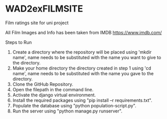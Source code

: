 # WAD2exFILMSITE
Film ratings site for uni project

All  Film Images and Info has been taken from IMDB https://www.imdb.com/

Steps to Run
1. Create a directory where the repository will be placed using 'mkdir name', name needs to be substituted with the name you want to give to the directory.
2. Make your home directory the directory created in step 1 using 'cd name', name needs to be substituted with the name you gave to the directory. 
3. Clone the GitHub Repository.
4. Open the filepath in the command line.
5. Activate the django virtual environment.
6. Install the required packages using "pip install –r requirements.txt".
7. Populate the database using "python population-script.py".
8. Run the server using "python manage.py runserver".
